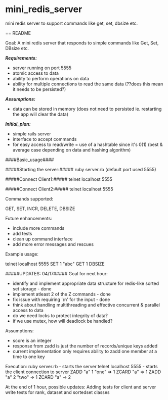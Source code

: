 # mini_redis_server
mini redis server to support commands like get, set, dbsize etc.


== README

Goal: A mini redis server that responds to simple commands like Get, Set, DBsize etc.

***Requirements:***
- server running on port 5555
- atomic access to data
- ability to perform operations on data
- ability for multiple connections to read the same data (??does this mean it needs to be persisted?)

***Assumptions:***
- data can be stored in memory (does not need to persisted ie. restarting the app will clear the data)

***Initial_plan:***
- simple rails server
- interface to accept commands
- for easy access to read/write = use of a hashtable since it's 0(1) (best & average case depending on data and hashing algorithm)

####Basic_usage####

#####Starting the server:#####
ruby server.rb (default port used 5555)

#####Connect Client1:#####
telnet localhost 5555

#####Connect Client2:#####
telnet localhost 5555

Commands supported:

GET, SET, INCR, DELETE, DBSIZE

Future enhancements:
- include more commands
- add tests
- clean up command interface
- add more error messages and rescues

Example usage:

telnet localhost 5555
SET 1 "abc"
GET 1
DBSIZE

#####UPDATES: 04/17#####
Goal for next hour:
- identify and implement appropriate data structure for redis-like sorted set storage - done
- implement atleast 2 of the Z commands - done
- fix issue with requiring '\n' for the input - done
- think about handling multithreading and effective concurrent & parallel access to data
 - do we need locks to protect integrity of data?
 - if we use mutex, how will deadlock be handled?

Assumptions:
- score is an integer
- response from zadd is just the number of records/unique keys added
- current implementation only requires ability to zadd one member at a time to one key

Execution:
ruby server.rb - starts the server
telnet localhost 5555 - starts the client connection to server
ZADD "a" 1 "one" => 1 
ZCARD "a" => 1
ZADD "a" 2 "two" => 1 
ZCARD "a" => 2

At the end of 1 hour, possible updates:
Adding tests for client and server
write tests for rank, dataset and sortedset classes
